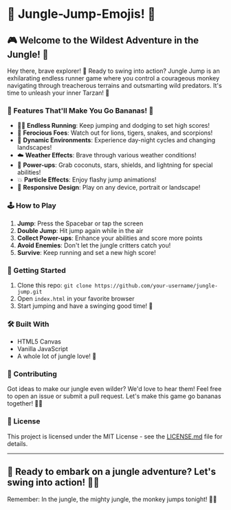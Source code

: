 # 🌴 Jungle-Jump-Emojis! 🐒

## 🎮 Welcome to the Wildest Adventure in the Jungle! 🌿

Hey there, brave explorer! 👋 Ready to swing into action? Jungle Jump is an exhilarating endless runner game where you control a courageous monkey navigating through treacherous terrains and outsmarting wild predators. It's time to unleash your inner Tarzan! 🍌

### 🌟 Features That'll Make You Go Bananas! 🍌

- 🏃‍♂️ **Endless Running**: Keep jumping and dodging to set high scores!
- 🦁 **Ferocious Foes**: Watch out for lions, tigers, snakes, and scorpions!
- 🌈 **Dynamic Environments**: Experience day-night cycles and changing landscapes!
- ☁️ **Weather Effects**: Brave through various weather conditions!
- 🥥 **Power-ups**: Grab coconuts, stars, shields, and lightning for special abilities!
- 💥 **Particle Effects**: Enjoy flashy jump animations!
- 📱 **Responsive Design**: Play on any device, portrait or landscape!

### 🕹️ How to Play

1. **Jump**: Press the Spacebar or tap the screen
2. **Double Jump**: Hit jump again while in the air
3. **Collect Power-ups**: Enhance your abilities and score more points
4. **Avoid Enemies**: Don't let the jungle critters catch you!
5. **Survive**: Keep running and set a new high score!

### 🚀 Getting Started

1. Clone this repo: `git clone https://github.com/your-username/jungle-jump.git`
2. Open `index.html` in your favorite browser
3. Start jumping and have a swinging good time! 🎉

### 🛠️ Built With

- HTML5 Canvas
- Vanilla JavaScript
- A whole lot of jungle love! 💚

### 🙌 Contributing

Got ideas to make our jungle even wilder? We'd love to hear them! Feel free to open an issue or submit a pull request. Let's make this game go bananas together! 🍌🐒

### 📜 License

This project is licensed under the MIT License - see the [LICENSE.md](LICENSE.md) file for details.

---

## 🌟 Ready to embark on a jungle adventure? Let's swing into action! 🌴🐒

Remember: In the jungle, the mighty jungle, the monkey jumps tonight! 🎵🌙
